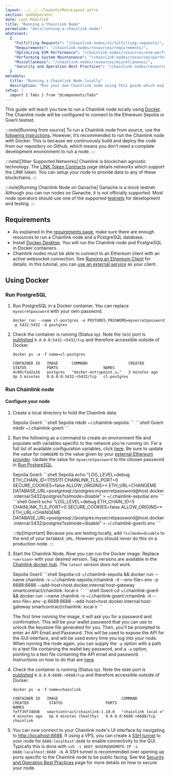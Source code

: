```yaml
---
layout: ../../../layouts/MainLayout.astro
section: nodeOperator
date: Last Modified
title: "Running a Chainlink Node"
permalink: "docs/running-a-chainlink-node/"
whatsnext:
  {
    "Fulfilling Requests": "/chainlink-nodes/v1/fulfilling-requests/",
    "Requirements": "/chainlink-nodes/resources/requirements/",
    "Optimizing EVM Performance": "/chainlink-nodes/resources/evm-performance-configuration/",
    "Performing System Maintenance": "/chainlink-nodes/resources/performing-system-maintenance/",
    "Miscellaneous": "/chainlink-nodes/resources/miscellaneous/",
    "Security and Operation Best Practices": "/chainlink-nodes/resources/best-security-practices/",
  }
metadata:
  title: "Running a Chainlink Node locally"
  description: "Run your own Chainlink node using this guide which explains the requirements and basics for getting started."
setup: |
  import { Tabs } from "@components/Tabs"
---
```


This guide will teach you how to run a Chainlink node locally using [Docker](#using-docker). The Chainlink node will be configured to connect to the Ethereum Sepolia or Goerli testnet.

:::note[Running from source]
To run a Chainlink node from source, use the [following instructions](https://github.com/smartcontractkit/chainlink#install). However, It’s recommended to run the Chainlink node with Docker. This is because we continuously build and deploy the code from our repository on Github, which means you don’t need a complete development environment to run a node.
:::

:::note[Other Supported Networks]
Chainlink is blockchain agnostic technology. The [LINK Token Contracts](/resources/link-token-contracts/) page details networks which support the LINK token. You can setup your node to provide data to any of these blockchains.
:::

:::note[Running Chainlink Node on Ganache]
Ganache is a mock testnet. Although you can run nodes on Ganache, it is not officially supported. Most node operators should use one of the supported [testnets](/resources/link-token-contracts/) for development and testing.
:::

## Requirements

- As explained in the [requirements page](/chainlink-nodes/resources/requirements/), make sure there are enough resources to run a Chainlink node and a PostgreSQL database.
- Install [Docker Desktop](https://docs.docker.com/get-docker/). You will run the Chainlink node and PostgreSQL in Docker containers.
- Chainlink nodes must be able to connect to an Ethereum client with an active websocket connection. See [Running an Ethereum Client](/chainlink-nodes/resources/run-an-ethereum-client/) for details. In this tutorial, you can [use an external service](/chainlink-nodes/resources/run-an-ethereum-client/#external-services) as your client.

## Using Docker

### Run PostgreSQL

1. Run PostgreSQL in a Docker container. You can replace `mysecretpassword` with your own password.

   ```shell
   docker run --name cl-postgres -e POSTGRES_PASSWORD=mysecretpassword -p 5432:5432 -d postgres
   ```

1. Check the container is running (Status `Up`). Note the `5432` port is [published](https://docs.docker.com/config/containers/container-networking/#published-ports) `0.0.0.0:5432->5432/tcp` and therefore accessible outside of Docker.

   ```shell
   docker ps -a -f name=cl-postgres

   CONTAINER ID   IMAGE      COMMAND                  CREATED         STATUS         PORTS                    NAMES
   dc08cfad2a16   postgres   "docker-entrypoint.s…"   3 minutes ago   Up 3 minutes   0.0.0.0:5432->5432/tcp   cl-postgres
   ```

### Run Chainlink node

#### Configure your node

1. Create a local directory to hold the Chainlink data:

   <Tabs client:visible>
      <Fragment slot="tab.1">Sepolia</Fragment>
      <Fragment slot="tab.2">Goerli</Fragment>
      <Fragment slot="panel.1">
      ```shell Sepolia
      mkdir ~/.chainlink-sepolia
      ```
      </Fragment>
      <Fragment slot="panel.2">
      ```shell Goerli
      mkdir ~/.chainlink-goerli
      ```
      </Fragment>
   </Tabs>

1. Run the following as a command to create an environment file and populate with variables specific to the network you're running on. For a full list of available configuration variables, click [here](/chainlink-nodes/v1/configuration/).
   Be sure to update the value for `CHANGEME` to the value given by your [external Ethereum provider](/chainlink-nodes/resources/run-an-ethereum-client/#external-services). Update the value for `mysecretpassword` to the chosen password in [Run PostgreSQL](#run-postgresql).

   <Tabs client:visible>
      <Fragment slot="tab.1">Sepolia</Fragment>
      <Fragment slot="tab.2">Goerli</Fragment>
      <Fragment slot="panel.1">
      ```shell Sepolia
      echo "LOG_LEVEL=debug
      ETH_CHAIN_ID=11155111
      CHAINLINK_TLS_PORT=0
      SECURE_COOKIES=false
      ALLOW_ORIGINS=*
      ETH_URL=CHANGEME
      DATABASE_URL=postgresql://postgres:mysecretpassword@host.docker.internal:5432/postgres?sslmode=disable" > ~/.chainlink-sepolia/.env
      ```
      </Fragment>
      <Fragment slot="panel.2">
      ```shell Goerli
      echo "LOG_LEVEL=debug
      ETH_CHAIN_ID=5
      CHAINLINK_TLS_PORT=0
      SECURE_COOKIES=false
      ALLOW_ORIGINS=*
      ETH_URL=CHANGEME
      DATABASE_URL=postgresql://postgres:mysecretpassword@host.docker.internal:5432/postgres?sslmode=disable" > ~/.chainlink-goerli/.env
      ```
      </Fragment>
   </Tabs>

   :::tip[Important]
   Because you are testing locally, add `?sslmode=disable` to the end of your
   `DATABASE_URL`. However you should _never_ do this on a production node.
   :::

1. Start the Chainlink Node. Now you can run the Docker image. Replace `<version>` with your desired version. Tag versions are available in the [Chainlink docker hub](https://hub.docker.com/r/smartcontract/chainlink/tags). _The `latest` version does not work._

   <Tabs client:visible>
      <Fragment slot="tab.1">Sepolia</Fragment>
      <Fragment slot="tab.2">Goerli</Fragment>
      <Fragment slot="panel.1">
      ```shell Sepolia
      cd ~/.chainlink-sepolia && docker run --name chainlink  -v ~/.chainlink-sepolia:/chainlink -it --env-file=.env -p 6688:6688 --add-host=host.docker.internal:host-gateway smartcontract/chainlink:<version> local n
      ```
      </Fragment>
      <Fragment slot="panel.2">
      ```shell Goerli
      cd ~/.chainlink-goerli && docker run --name chainlink  -v ~/.chainlink-goerli:/chainlink -it --env-file=.env -p 6688:6688 --add-host=host.docker.internal:host-gateway smartcontract/chainlink:<version> local n
      ```
      </Fragment>
   </Tabs>

   The first time running the image, it will ask you for a password and confirmation. This will be your wallet password that you can use to unlock the keystore file generated for you. Then, you'll be prompted to enter an API Email and Password. This will be used to expose the API for the GUI interface, and will be used every time you log into your node. When running the node again, you can supply the `-p` option with a path to a text file containing the wallet key password, and a `-a` option, pointing to a text file containing the API email and password. Instructions on how to do that are [here](/chainlink-nodes/resources/miscellaneous/#use-password-and-api-files-on-startup).

1. Check the container is running (Status `Up`). Note the `6688` port is [published](https://docs.docker.com/config/containers/container-networking/#published-ports) `0.0.0.0:6688->6688/tcp` and therefore accessible outside of Docker.

   ```shell
   docker ps -a -f name=chainlink

   CONTAINER ID   IMAGE                            COMMAND               CREATED         STATUS                   PORTS                    NAMES
   feff39f340d6   smartcontract/chainlink:1.10.0   "chainlink local n"   4 minutes ago   Up 4 minutes (healthy)   0.0.0.0:6688->6688/tcp   chainlink
   ```

1. You can now connect to your Chainlink node's UI interface by navigating to [http://localhost:6688](http://localhost:6688). If using a VPS, you can create a [SSH tunnel](https://www.howtogeek.com/168145/how-to-use-ssh-tunneling/) to your node for `6688:localhost:6688` to enable connectivity to the GUI. Typically this is done with `ssh -i $KEY $USER@$REMOTE-IP -L 6688:localhost:6688 -N`. A SSH tunnel is recommended over opening up ports specific to the Chainlink node to be public facing. See the [Security and Operation Best Practices](/chainlink-nodes/resources/best-security-practices/) page for more details on how to secure your node.
